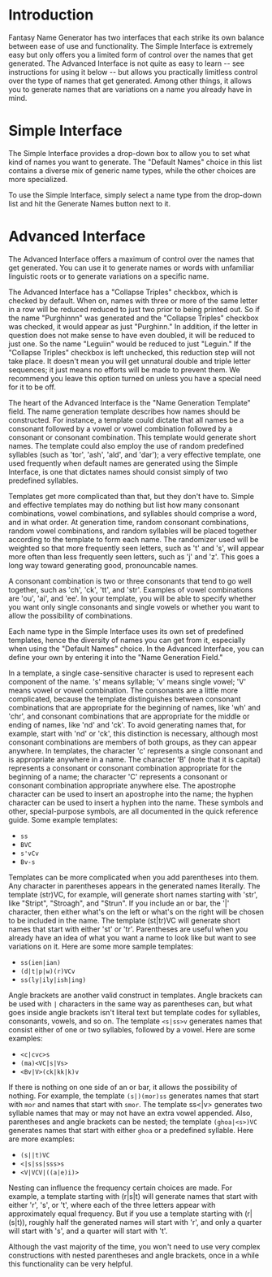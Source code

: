 # Introduction

Fantasy Name  Generator has  two interfaces that  each strike  its own
balance between ease of use and functionality. The Simple Interface is
extremely easy but only offers you  a limited form of control over the
names that get generated. The Advanced  Interface is not quite as easy
to learn  -- see  instructions for  using it below  -- but  allows you
practically  limitless  control  over  the  type  of  names  that  get
generated. Among  other things, it  allows you to generate  names that
are variations on a name you already have in mind.

# Simple Interface

The Simple Interface provides a drop-down box to allow you to set what
kind of names you want to generate. The "Default Names" choice in this
list contains  a diverse mix  of generic  name types, while  the other
choices are more specialized.

To  use the  Simple  Interface, simply  select a  name  type from  the
drop-down list and hit the Generate Names button next to it.

# Advanced Interface

The Advanced Interface offers a maximum of control over the names that
get  generated.  You can  use  it  to  generate  names or  words  with
unfamiliar linguistic  roots or to  generate variations on  a specific
name.

The Advanced  Interface has  a "Collapse  Triples" checkbox,  which is
checked by  default. When  on, names  with three or  more of  the same
letter in  a row will  be reduced reduced to  just two prior  to being
printed  out.  So  if  the  name "Purghinnn"  was  generated  and  the
"Collapse  Triples" checkbox  was  checked, it  would  appear as  just
"Purghinn." In addition, if the letter in question does not make sense
to have  even doubled,  it will be  reduced to just  one. So  the name
"Leguiin" would be reduced to just "Leguin." If the "Collapse Triples"
checkbox  is  left  unchecked,  this  reduction  step  will  not  take
place. It doesn't mean you will get unnatural double and triple letter
sequences; it just  means no efforts will be made  to prevent them. We
recommend you  leave this option turned  on unless you have  a special
need for it to be off.

The heart of the Advanced  Interface is the "Name Generation Template"
field.  The name  generation template  describes how  names should  be
constructed. For instance, a template  could dictate that all names be
a consonant  followed by a  vowel or  vowel combination followed  by a
consonant or consonant combination. This template would generate short
names. The  template could  also employ the  use of  random predefined
syllables (such as  'tor', 'ash', 'ald', and 'dar');  a very effective
template, one used  frequently when default names  are generated using
the Simple Interface, is one that dictates names should consist simply
of two predefined syllables.

Templates  get  more  complicated  than  that,  but  they  don't  have
to. Simple  and effective templates may  do nothing but list  how many
consonant  combinations,  vowel  combinations,  and  syllables  should
comprise  a  word, and  in  what  order.  At generation  time,  random
consonant   combinations,  random   vowel  combinations,   and  random
syllables will  be placed together  according to the template  to form
each  name.  The  randomizer  used  will  be  weighted  so  that  more
frequently seen letters,  such as 't' and 's', will  appear more often
than less  frequently seen letters, such  as 'j' and 'z'.  This goes a
long way toward generating good, pronouncable names.

A consonant  combination is two  or three  consonants that tend  to go
well together, such as 'ch', 'ck',  'tt', and 'str'. Examples of vowel
combinations are 'ou',  'ai', and 'ee'. In your template,  you will be
able to  specify whether  you want only  single consonants  and single
vowels or whether you want to allow the possibility of combinations.

Each name type in the Simple  Interface uses its own set of predefined
templates,  hence  the  diversity  of  names  you  can  get  from  it,
especially  when using  the "Default  Names" choice.  In the  Advanced
Interface,  you can  define your  own by  entering it  into the  "Name
Generation Field."

In a template, a single  case-sensitive character is used to represent
each  component of  the name.  's'  means syllable;  'v' means  single
vowel;  'V' means  vowel or  vowel combination.  The consonants  are a
little more  complicated, because  the template  distinguishes between
consonant  combinations  that are  appropriate  for  the beginning  of
names,  like  'wh' and  'chr',  and  consonant combinations  that  are
appropriate for the middle or ending  of names, like 'nd' and 'ck'. To
avoid generating  names that,  for example, start  with 'nd'  or 'ck',
this distinction  is necessary,  although most  consonant combinations
are members of both groups, as they can appear anywhere. In templates,
the character  'c' represents  a single  consonant and  is appropriate
anywhere  in a  name.  The character  'B' (note  that  it is  capital)
represents a  consonant or  consonant combination appropriate  for the
beginning  of a  name; the  character  'C' represents  a consonant  or
consonant  combination  appropriate   anywhere  else.  The  apostrophe
character  can be  used to  insert an  apostrophe into  the name;  the
hyphen character can  be used to insert a hyphen  into the name. These
symbols and other, special-purpose symbols,  are all documented in the
quick reference guide. Some example templates:

* `ss`
* `BVC`
* `s'vCv`
* `Bv-s`

Templates can be more complicated when you add parentheses into them. Any character in parentheses appears in the generated names literally. The template (str)VC, for example, will generate short names starting with 'str', like "Stript", "Stroagh", and "Strun". If you include an or bar, the '|' character, then either what's on the left or what's on the right will be chosen to be included in the name. The template (st|tr)VC will generate short names that start with either 'st' or 'tr'. Parentheses are useful when you already have an idea of what you want a name to look like but want to see variations on it. Here are some more sample templates:

* `ss(ien|ian)`
* `(d|t|p|w)(r)VCv`
* `ss(ly|ily|ish|ing)`

Angle  brackets  are  another  valid  construct  in  templates.  Angle
brackets  can  be  used  with  `|`  characters  in  the  same  way  as
parentheses can,  but what  goes inside  angle brackets  isn't literal
text  but template  codes for  syllables, consonants,  vowels, and  so
on. The template `<s|ss>v` generates  names that consist either of one
or two syllables, followed by a vowel. Here are some examples:

* `<c|cvc>s`
* `(ma)<VC|s|Vs>`
* `<Bv|V>(ck|kk|k)v`

If  there  is  nothing on  one  side  of  an  or bar,  it  allows  the
possibility  of  nothing.  For  example,  the  template  `(s|)(mor)ss`
generates  names that  start  with  `mor` and  names  that start  with
`smor`. The template  ss<|v> generates two syllable names  that may or
may  not have  an extra  vowel appended.  Also, parentheses  and angle
brackets can  be nested;  the template `(ghoa|<s>)VC`  generates names
that start with either `ghoa` or  a predefined syllable. Here are more
examples:

* `(s||t)VC`
* `<|s|ss|sss>s`
* `<V|VCV|((a|e)i)>`

Nesting  can influence  the frequency  certain choices  are made.  For
example, a  template starting  with (r|s|t)  will generate  names that
start with  either 'r', 's', or  't', where each of  the three letters
appear with approximately  equal frequency. But if you  use a template
starting with (r|(s|t)),  roughly half the generated  names will start
with 'r', and only  a quarter will start with 's',  and a quarter will
start with 't'.

Although the  vast majority of  the time, you  won't need to  use very
complex constructions with nested parentheses and angle brackets, once
in a while this functionality can be very helpful.
